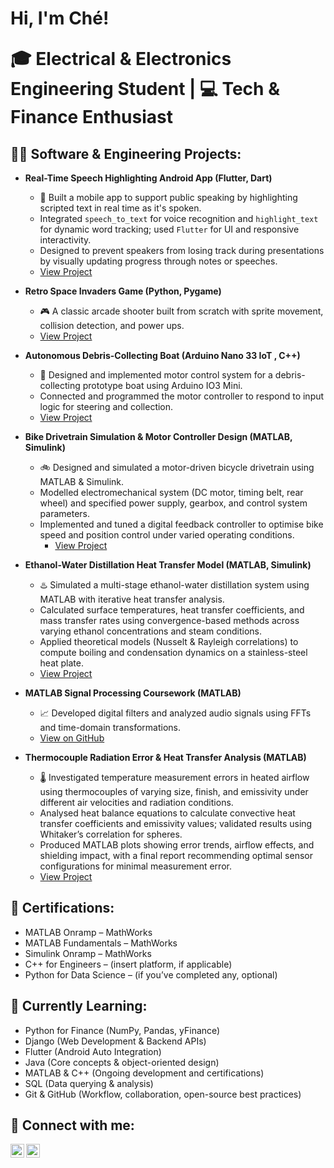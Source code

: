 <h1>Hi, I'm Ché! <br/><p>🎓 Electrical & Electronics Engineering Student | 💻 Tech & Finance Enthusiast</p></h1>

<h2>👨‍💻 Software & Engineering Projects:</h2>


- <b>Real-Time Speech Highlighting Android App (Flutter, Dart)</b>  
  - 🎤 Built a mobile app to support public speaking by highlighting scripted text in real time as it's spoken.  
  - Integrated `speech_to_text` for voice recognition and `highlight_text` for dynamic word tracking; used `Flutter` for UI and responsive interactivity.  
  - Designed to prevent speakers from losing track during presentations by visually updating progress through notes or speeches.  
  - [View Project](https://github.com/DrFrederick01/Real-Time-Speech-Highlighting-App-Flutter-Dart-) 

- <b>Retro Space Invaders Game (Python, Pygame)</b>  
  - 🎮 A classic arcade shooter built from scratch with sprite movement, collision detection, and power ups.  
  - [View Project](https://github.com/DrFrederick01/Retro-Space-Invaders-Video-Game) 

- <b>Autonomous Debris-Collecting Boat (Arduino Nano 33 IoT , C++)</b>  
  - 🚤 Designed and implemented motor control system for a debris-collecting prototype boat using Arduino IO3 Mini.  
  - Connected and programmed the motor controller to respond to input logic for steering and collection.  
  - [View Project](https://github.com/DrFrederick01/Autonomous-Debris-Collecting-Boat) 

- <b>Bike Drivetrain Simulation & Motor Controller Design (MATLAB, Simulink)</b>  
  - 🚲 Designed and simulated a motor-driven bicycle drivetrain using MATLAB & Simulink.  
  - Modelled electromechanical system (DC motor, timing belt, rear wheel) and specified power supply, gearbox, and control system parameters.  
  - Implemented and tuned a digital feedback controller to optimise bike speed and position control under varied operating conditions.  
    - [View Project](https://github.com/DrFrederick01/Bike-Drivetrain-Simulation-Motor-Controller-Design-MATLAB-Simulink-) 

 
- <b>Ethanol-Water Distillation Heat Transfer Model (MATLAB, Simulink)</b>  
  - ♨️ Simulated a multi-stage ethanol-water distillation system using MATLAB with iterative heat transfer analysis.  
  - Calculated surface temperatures, heat transfer coefficients, and mass transfer rates using convergence-based methods across varying ethanol concentrations and steam conditions.  
  - Applied theoretical models (Nusselt & Rayleigh correlations) to compute boiling and condensation dynamics on a stainless-steel heat plate.  
   - [View Project](https://github.com/DrFrederick01/Ethanol-Water-Distillation-Heat-Transfer-Model-MATLAB-) 


- <b>MATLAB Signal Processing Coursework (MATLAB)</b>  
  - 📈 Developed digital filters and analyzed audio signals using FFTs and time-domain transformations.  
  - [View on GitHub](#) 
 

- <b>Thermocouple Radiation Error & Heat Transfer Analysis (MATLAB)</b>  
  - 🌡️ Investigated temperature measurement errors in heated airflow using thermocouples of varying size, finish, and emissivity under different air velocities and radiation conditions.  
  - Analysed heat balance equations to calculate convective heat transfer coefficients and emissivity values; validated results using Whitaker’s correlation for spheres.  
  - Produced MATLAB plots showing error trends, airflow effects, and shielding impact, with a final report recommending optimal sensor configurations for minimal measurement error.  
  - [View Project](https://github.com/DrFrederick01/Ethanol-Water-Distillation-Heat-Transfer-Model-MATLAB-Simulink-) 


<h2>📜 Certifications:</h2>

- MATLAB Onramp – MathWorks
- MATLAB Fundamentals – MathWorks
- Simulink Onramp – MathWorks
- C++ for Engineers – (insert platform, if applicable)
- Python for Data Science – (if you’ve completed any, optional)



<h2>🧠 Currently Learning:</h2>

- Python for Finance (NumPy, Pandas, yFinance)
- Django (Web Development & Backend APIs)
- Flutter (Android Auto Integration)
- Java (Core concepts & object-oriented design)
- MATLAB & C++ (Ongoing development and certifications)
- SQL (Data querying & analysis)
- Git & GitHub (Workflow, collaboration, open-source best practices)


<h2>🤳 Connect with me:</h2>

[<img align="left" alt="Ché | GitHub" width="22px" src="https://cdn.jsdelivr.net/npm/simple-icons@v3/icons/github.svg" />][github]
[<img align="left" alt="Ché | LinkedIn" width="22px" src="https://cdn.jsdelivr.net/npm/simple-icons@v3/icons/linkedin.svg" />][linkedin]

[github]: https://github.com/DrFrederick01
[linkedin]: https://www.linkedin.com/in/ch%C3%A9-frederick-063384281

